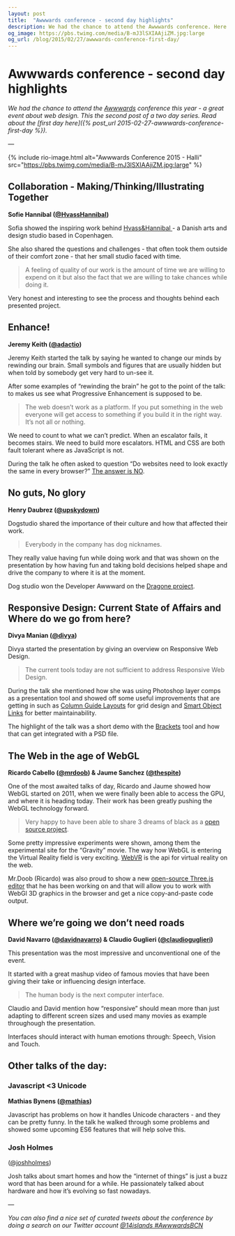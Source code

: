 ```yaml
---
layout: post
title:  "Awwwards conference - second day highlights"
description: We had the chance to attend the Awwwards conference. Here are the talks highlights of the first day.
og_image: https://pbs.twimg.com/media/B-mJ3lSXIAAjiZM.jpg:large
og_url: /blog/2015/02/27/awwwards-conference-first-day/
---
```


# Awwwards conference - second day highlights

*We had the chance to attend the [Awwwards](http://conference.awwwards.com/) conference this year - a great event about web design. This the second post of a two day series. Read about the [first day here]({% post_url 2015-02-27-awwwards-conference-first-day %}).*

—

{% include rio-image.html alt="Awwwards Conference 2015 - Halli" src="https://pbs.twimg.com/media/B-mJ3lSXIAAjiZM.jpg:large" %}

## Collaboration - Making/Thinking/Illustrating Together
**Sofie Hannibal ([@HvassHannibal](http://twitter.com/HvassHannibal))**

Sofia showed the inspiring work behind [Hvass&Hannibal
](http://www.hvasshannibal.dk/) - a Danish arts and design studio based in Copenhagen.

She also shared the questions and challenges - that often took them outside of their comfort zone - that her small studio faced with time.

> A feeling of quality of our work is the amount of time we are willing to expend on it but also the fact that we are willing to take chances while doing it.

Very honest and interesting to see the process and thoughts behind each presented project.

## Enhance!
**Jeremy Keith ([@adactio](http://twitter.com/adactio))**

Jeremy Keith started the talk by saying he wanted to change our minds by rewinding our brain. Small symbols and figures that are usually hidden but when told by somebody get very hard to un-see it.

After some examples of “rewinding the brain” he got to the point of the talk: to makes us see what Progressive Enhancement is supposed to be.

> The web doesn’t work as a platform. If you put something in the web everyone will get access to something if you build it in the right way. It’s not all or nothing.

We need to count to what we can’t predict. When an escalator fails, it becomes stairs. We need to build more escalators. HTML and CSS are both fault tolerant where as JavaScript is not.

During the talk he often asked to question “Do websites need to look exactly the same in every browser?” [The answer is NO](http://dowebsitesneedtolookexactlythesameineverybrowser.com/).

## No guts, No glory
**Henry Daubrez ([@upskydown](http://twitter.com/upskydown))**

Dogstudio shared the importance of their culture and how that affected their work.

> Everybody in the company has dog nicknames.

They really value having fun while doing work and that was shown on the presentation by how having fun and taking bold decisions helped shape and drive the company to where it is at the moment.

Dog studio won the Developer Awwward on the [Dragone project](http://www.dragone.com/).

## Responsive Design: Current State of Affairs and Where do we go from here?
**Divya Manian ([@divya](http://twitter.com/divya))**

Divya started the presentation by giving an overview on Responsive Web Design.

> The current tools today are not sufficient to address Responsive Web Design.

During the talk she mentioned how she was using Photoshop layer comps as a presentation tool and showed off some useful improvements that are getting in such as [Column Guide Layouts](http://blogs.adobe.com/jkost/2014/10/new-guide-layout-and-new-guide-from-shape-in-photoshop-cc.html) for grid design and [Smart Object Links](https://helpx.adobe.com/photoshop/how-to/photoshop-linked-smart-objects.html) for better maintainability.

The highlight of the talk was a short demo with the [Brackets](http://brackets.io/) tool and how that can get integrated with a PSD file.


## The Web in the age of WebGL
**Ricardo Cabello ([@mrdoob](http://twitter.com/mrdoob)) & Jaume Sanchez ([@thespite](http://twitter.com/thespite))**

One of the most awaited talks of day, Ricardo and Jaume showed how WebGL started on 2011, when we were finally been able to access the GPU, and where it is heading today. Their work has been greatly pushing the WebGL technology forward.

> Very happy to have been able to share 3 dreams of black as a [open source project](https://github.com/dataarts/3-dreams-of-black).

Some pretty impressive experiments were shown, among them the experimental site for the “Gravity” movie. The way how WebGL is entering the Virtual Reality field is very exciting. [WebVR](http://webvr.info/) is the api for virtual reality on the web.

Mr.Doob (Ricardo) was also proud to show a new [open-source Three.js editor](http://threejs.org/editor/) that he has been working on and that will allow you to work with WebGl 3D graphics in the browser and get a nice copy-and-paste code output.

## Where we’re going we don’t need roads
**David Navarro ([@davidnavarro](http://twitter.com/davidnavarro)) & Claudio Guglieri ([@claudioguglieri](http://twitter.com/claudioguglieri))**

This presentation was the most impressive and unconventional one of the event.

It started with a great mashup video of famous movies that have been giving their take or influencing design interface.

> The human body is the next computer interface.

Claudio and David mention how “responsive” should mean more than just adapting to different screen sizes and used many movies as example throughough the presentation.

Interfaces should interact with human emotions through: Speech, Vision and Touch.


## Other talks of the day:

### Javascript <3 Unicode
**Mathias Bynens ([@mathias](http://twitter.com/mathias))**

Javascript has problems on how it handles Unicode characters - and they can be pretty funny. In the talk he walked through some problems and showed some upcoming ES6 features that will help solve this.

### Josh Holmes
([@joshholmes](http://twitter.com/joshholmes))

Josh talks about smart homes and how the “internet of things” is just a buzz word that has been around for a while. He passionately talked about hardware and how it’s evolving so fast nowadays.

—

_You can also find a nice set of curated tweets about the conference by doing a search on our Twitter account [@14islands #AwwwardsBCN](https://twitter.com/search?q=%4014islands%20%23AwwwardsBCN&src=typd)_